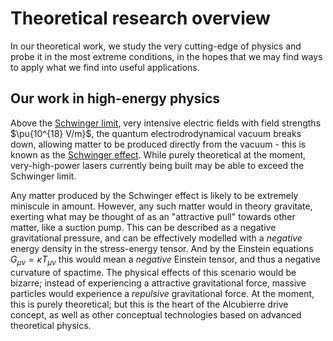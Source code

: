 # Theoretical research overview

In our theoretical work, we study the very cutting-edge of physics and probe it in the most extreme conditions, in the hopes that we may find ways to apply what we find into useful applications.

## Our work in high-energy physics

Above the [Schwinger limit](https://en.wikipedia.org/wiki/Schwinger_limit), very intensive electric fields with field strengths $\pu{10^{18} V/m}$, the quantum electrodrodynamical vacuum breaks down, allowing matter to be produced directly from the vacuum - this is known as the [Schwinger effect](https://en.wikipedia.org/wiki/Schwinger_effect). While purely theoretical at the moment, very-high-power lasers currently being built may be able to exceed the Schwinger limit.

Any matter produced by the Schwinger effect is likely to be extremely miniscule in amount. However, any such matter would in theory gravitate, exerting what may be thought of as an "attractive pull" towards other matter, like a suction pump. This can be described as a negative gravitational pressure, and can be effectively modelled with a _negative_ energy density in the stress-energy tensor. And by the Einstein equations $G_{\mu \nu} = \kappa T_{\mu \nu}$ this would mean a _negative_ Einstein tensor, and thus a negative curvature of spactime. The physical effects of this scenario would be bizarre; instead of experiencing a attractive gravitational force, massive particles would experience a _repulsive_ gravitational force. At the moment, this is purely theoretical; but this is the heart of the Alcubierre drive concept, as well as other conceptual technologies based on advanced theoretical physics.

